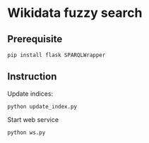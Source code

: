 # Wikidata fuzzy search

## Prerequisite

```
pip install flask SPARQLWrapper
```

## Instruction

Update indices:

```
python update_index.py
```

Start web service

```
python ws.py
```
